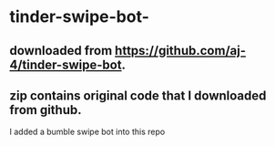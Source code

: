 # tinder-swipe-bot-

## downloaded from https://github.com/aj-4/tinder-swipe-bot.  

## zip contains original code that I downloaded from github.

I added a bumble swipe bot into this repo
